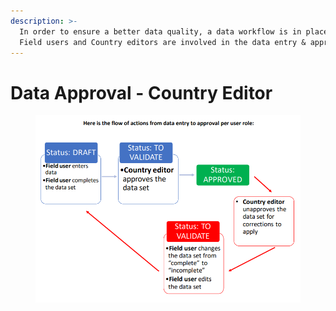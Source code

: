 ```yaml
---
description: >-
  In order to ensure a better data quality, a data workflow is in place. Both
  Field users and Country editors are involved in the data entry & approval
---
```


# Data Approval - Country Editor

<figure><img src="../../../.gitbook/assets/image (7).png" alt=""><figcaption></figcaption></figure>
